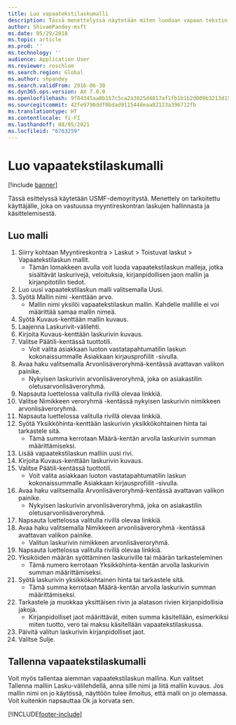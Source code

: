 ```yaml
---
title: Luo vapaatekstilaskumalli
description: Tässä menettelyssä näytetään miten luodaan vapaan tekstin laskumalli.
author: ShivamPandey-msft
ms.date: 05/29/2018
ms.topic: article
ms.prod: ''
ms.technology: ''
audience: Application User
ms.reviewer: roschlom
ms.search.region: Global
ms.author: shpandey
ms.search.validFrom: 2016-06-30
ms.dyn365.ops.version: AX 7.0.0
ms.openlocfilehash: 9f84345aa8b157c5ca2a3025d4817af1fb1b1b2d009b3213d15a5b3daca8d763
ms.sourcegitcommit: 42fe9790ddf0bdad911544deaa82123a396712fb
ms.translationtype: HT
ms.contentlocale: fi-FI
ms.lasthandoff: 08/05/2021
ms.locfileid: "6763259"
---
```

# <a name="create-a-free-text-invoice-template"></a>Luo vapaatekstilaskumalli

[!include [banner](../includes/banner.md)]

Tässä esittelyssä käytetään USMF-demoyritystä. Menettely on tarkoitettu käyttäjälle, joka on vastuussa myyntireskontran laskujen hallinnasta ja käsittelemisestä.

## <a name="create-a-template"></a>Luo malli

1. Siirry kohtaan Myyntireskontra > Laskut > Toistuvat laskut > Vapaatekstilaskun mallit.
    * Tämän lomakkeen avulla voit luoda vapaatekstilaskun malleja, jotka sisältävät laskurivejä, veloituksia, kirjanpidollisen jaon mallin ja kirjanpitotilin tiedot.  
2. Luo uusi vapaatekstilaskun malli valitsemalla Uusi.
3. Syötä Mallin nimi -kenttään arvo.
    * Mallin nimi yksilöi vapaatekstilaskun mallin. Kahdelle mallille ei voi määrittää samaa mallin nimeä.  
4. Syötä Kuvaus-kenttään mallin kuvaus.
5. Laajenna Laskurivit-välilehti.
6. Kirjoita Kuvaus-kenttään laskurivin kuvaus.
7. Valitse Päätili-kentässä tuottotili.
    * Voit valita asiakkaan luoton vastatapahtumatilin laskun kokonaissummalle Asiakkaan kirjausprofiilit -sivulla.  
8. Avaa haku valitsemalla Arvonlisäveroryhmä-kentässä avattavan valikon painike.
    * Nykyisen laskurivin arvonlisäveroryhmä, joka on asiakastilin oletusarvonlisäveroryhmä.  
9. Napsauta luettelossa valitulla rivillä olevaa linkkiä.
10. Valitse Nimikkeen veroryhmä -kentässä nykyisen laskurivin nimikkeen arvonlisäveroryhmä.
11. Napsauta luettelossa valitulla rivillä olevaa linkkiä.
12. Syötä Yksikköhinta-kenttään laskurivin yksikkökohtainen hinta tai tarkastele sitä.
    * Tämä summa kerrotaan Määrä-kentän arvolla laskurivin summan määrittämiseksi.  
13. Lisää vapaatekstilaskun malliin uusi rivi.
14. Kirjoita Kuvaus-kenttään laskurivin kuvaus.
15. Valitse Päätili-kentässä tuottotili.
    * Voit valita asiakkaan luoton vastatapahtumatilin laskun kokonaissummalle Asiakkaan kirjausprofiilit -sivulla.  
16. Avaa haku valitsemalla Arvonlisäveroryhmä-kentässä avattavan valikon painike.
    * Nykyisen laskurivin arvonlisäveroryhmä, joka on asiakastilin oletusarvonlisäveroryhmä.  
17. Napsauta luettelossa valitulla rivillä olevaa linkkiä.
18. Avaa haku valitsemalla Nimikkeen arvonlisäveroryhmä -kentässä avattavan valikon painike.
    * Valitun laskurivin nimikkeen arvonlisäveroryhmä.  
19. Napsauta luettelossa valitulla rivillä olevaa linkkiä.
20. Yksiköiden määrän syöttäminen laskuriville tai määrän tarkasteleminen
    * Tämä numero kerrotaan Yksikköhinta-kentän arvolla laskurivin summan määrittämiseksi.  
21. Syötä laskurivin yksikkökohtainen hinta tai tarkastele sitä. 
    * Tämä summa kerrotaan Määrä-kentän arvolla laskurivin summan määrittämiseksi.  
22. Tarkastele ja muokkaa yksittäisen rivin ja alatason rivien kirjanpidollisia jakoja.
    * Kirjanpidolliset jaot määrittävät, miten summa käsitellään, esimerkiksi miten tuotto, vero tai maksu käsitellään vapaatekstilaskussa.  
23. Päivitä valitun laskurivin kirjanpidolliset jaot.
24. Valitse Sulje.

## <a name="save-a-free-text-invoice-as-a-template"></a>Tallenna vapaatekstilaskumalli
Voit myös tallentaa aiemman vapaatekstilaskun mallina. Kun valitset Tallenna malliin Lasku-välilehdellä, anna sille nimi ja liitä mallin kuvaus. Jos mallin nimi on jo käytössä, näyttöön tulee ilmoitus, että malli on jo olemassa. Voit kuitenkin napsauttaa Ok ja korvata sen. 


[!INCLUDE[footer-include](../../includes/footer-banner.md)]